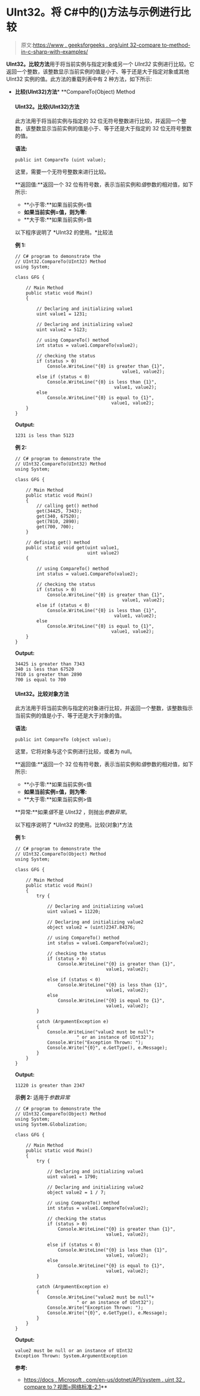 # UInt32。将 C#中的()方法与示例进行比较

> 原文:[https://www . geeksforgeeks . org/uint 32-compare to-method-in-c-sharp-with-examples/](https://www.geeksforgeeks.org/uint32-compareto-method-in-c-sharp-with-examples/)

**UInt32。比较方法**用于将当前实例与指定对象或另一个 *UInt32* 实例进行比较。它返回一个整数，该整数显示当前实例的值是小于、等于还是大于指定对象或其他 UInt32 实例的值。此方法的重载列表中有 2 种方法，如下所示:

*   **比较(UInt32)方法***   **CompareTo(Object) Method

    #### UInt32。比较(UInt32)方法

    此方法用于将当前实例与指定的 32 位无符号整数进行比较，并返回一个整数，该整数显示当前实例的值是小于、等于还是大于指定的 32 位无符号整数的值。

    **语法:**

    ```
    public int CompareTo (uint value);
    ```

    这里，需要一个无符号整数来进行比较。

    **返回值:**返回一个 32 位有符号数，表示当前实例和*值*参数的相对值，如下所示:

    *   **小于零:**如果当前实例<值
    *   **如果当前实例=值，则为零:**
    *   **大于零:**如果当前实例>值

    以下程序说明了 *UInt32 的使用。*比较法

    **例 1:**

    ```
    // C# program to demonstrate the
    // UInt32.CompareTo(UInt32) Method
    using System;

    class GFG {

        // Main Method
        public static void Main()
        {

            // Declaring and initializing value1
            uint value1 = 1231;

            // Declaring and initializing value2
            uint value2 = 5123;

            // using CompareTo() method
            int status = value1.CompareTo(value2);

            // checking the status
            if (status > 0)
                Console.WriteLine("{0} is greater than {1}",
                                            value1, value2);
            else if (status < 0)
                Console.WriteLine("{0} is less than {1}",
                                         value1, value2);
            else
                Console.WriteLine("{0} is equal to {1}",
                                        value1, value2);
        }
    }
    ```

    **Output:**

    ```
    1231 is less than 5123

    ```

    **例 2:**

    ```
    // C# program to demonstrate the
    // UInt32.CompareTo(UInt32) Method
    using System;

    class GFG {

        // Main Method
        public static void Main()
        {
            // calling get() method
            get(34425, 7343);
            get(340, 67520);
            get(7810, 2890);
            get(700, 700);
        }

        // defining get() method
        public static void get(uint value1,
                               uint value2)
        {

            // using CompareTo() method
            int status = value1.CompareTo(value2);

            // checking the status
            if (status > 0)
                Console.WriteLine("{0} is greater than {1}",
                                            value1, value2);
            else if (status < 0)
                Console.WriteLine("{0} is less than {1}",
                                         value1, value2);
            else
                Console.WriteLine("{0} is equal to {1}",
                                        value1, value2);
        }
    }
    ```

    **Output:**

    ```
    34425 is greater than 7343
    340 is less than 67520
    7810 is greater than 2890
    700 is equal to 700

    ```

    #### UInt32。比较对象方法

    此方法用于将当前实例与指定的对象进行比较，并返回一个整数，该整数指示当前实例的值是小于、等于还是大于对象的值。

    **语法:**

    ```
    public int CompareTo (object value);
    ```

    这里，它将对象与这个实例进行比较，或者为 null。

    **返回值:**返回一个 32 位有符号数，表示当前实例和*值*参数的相对值，如下所示:

    *   **小于零:**如果当前实例<值
    *   **如果当前实例=值，则为零:**
    *   **大于零:**如果当前实例>值

    **异常:**如果*值*不是 *UInt32* ，则抛出*参数异常*。

    以下程序说明了 *UInt32 的使用。比较(对象)*方法

    **例 1:**

    ```
    // C# program to demonstrate the
    // UInt32.CompareTo(Object) Method
    using System;

    class GFG {

        // Main Method
        public static void Main()
        {
            try {

                // Declaring and initializing value1
                uint value1 = 11220;

                // Declaring and initializing value2
                object value2 = (uint)2347.84376;

                // using CompareTo() method
                int status = value1.CompareTo(value2);

                // checking the status
                if (status > 0)
                    Console.WriteLine("{0} is greater than {1}",
                                      value1, value2);

                else if (status < 0)
                    Console.WriteLine("{0} is less than {1}",
                                      value1, value2);
                else
                    Console.WriteLine("{0} is equal to {1}",
                                      value1, value2);
            }

            catch (ArgumentException e)
            {
                Console.WriteLine("value2 must be null"+
                           " or an instance of UInt32");
                Console.Write("Exception Thrown: ");
                Console.Write("{0}", e.GetType(), e.Message);
            }
        }
    }
    ```

    **Output:**

    ```
    11220 is greater than 2347

    ```

    **示例 2:** 适用于*参数异常*

    ```
    // C# program to demonstrate the
    // UInt32.CompareTo(Object) Method
    using System;
    using System.Globalization;

    class GFG {

        // Main Method
        public static void Main()
        {
            try {

                // Declaring and initializing value1
                uint value1 = 1790;

                // Declaring and initializing value2
                object value2 = 1 / 7;

                // using CompareTo() method
                int status = value1.CompareTo(value2);

                // checking the status
                if (status > 0)
                    Console.WriteLine("{0} is greater than {1}",
                                      value1, value2);

                else if (status < 0)
                    Console.WriteLine("{0} is less than {1}",
                                      value1, value2);
                else
                    Console.WriteLine("{0} is equal to {1}",
                                      value1, value2);
            }

            catch (ArgumentException e)
            {
                Console.WriteLine("value2 must be null"+
                           " or an instance of UInt32");
                Console.Write("Exception Thrown: ");
                Console.Write("{0}", e.GetType(), e.Message);
            }
        }
    }
    ```

    **Output:**

    ```
    value2 must be null or an instance of UInt32
    Exception Thrown: System.ArgumentException

    ```

    **参考:**

    *   [https://docs . Microsoft . com/en-us/dotnet/API/system . uint 32 . compare to？视图=网络标准-2.1](https://docs.microsoft.com/en-us/dotnet/api/system.uint32.compareto?view=netstandard-2.1)**